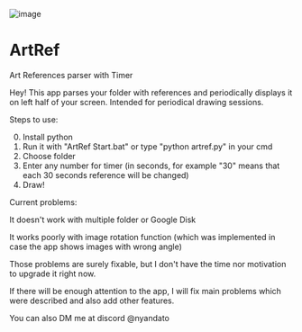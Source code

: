 ![image](https://github.com/aistdio/ArtRef/assets/141470712/9e0936f1-68d9-4270-a60d-3f665c9d313d)

# ArtRef
Art References parser with Timer

Hey! This app parses your folder with references and periodically displays it on left half of your screen.
Intended for periodical drawing sessions.

Steps to use:

0. Install python
1. Run it with "ArtRef Start.bat" or type "python artref.py" in your cmd
2. Choose folder
3. Enter any number for timer (in seconds, for example "30" means that each 30 seconds reference will be changed)
4. Draw!

Current problems:

It doesn't work with multiple folder or Google Disk

It works poorly with image rotation function (which was implemented in case the app shows images with wrong angle)


Those problems are surely fixable, but I don't have the time nor motivation to upgrade it right now.

If there will be enough attention to the app, I will fix main problems which were described and also add other features.

You can also DM me at discord @nyandato
